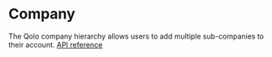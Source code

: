 # Company

The Qolo company hierarchy allows users to add multiple sub-companies to their account. [API reference](https://devapi.qolopay.com/index.html#operation/CreateCompany)

